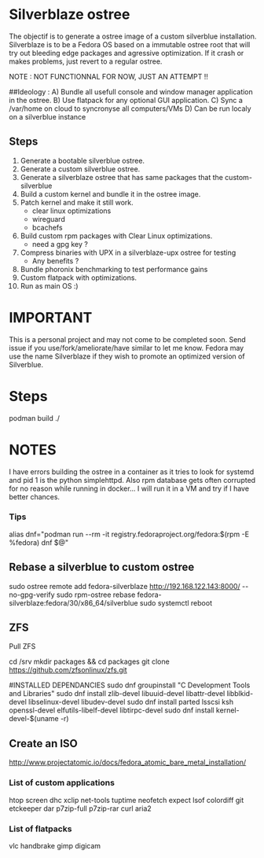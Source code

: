 
# Silverblaze ostree
The objectif is to generate a ostree image of a custom silverblue installation.
Silverblaze is to be a Fedora OS based on a immutable ostree root that will try out bleeding edge packages and agressive optimization. If it crash or makes problems, just revert to a regular ostree.

NOTE : NOT FUNCTIONNAL FOR NOW, JUST AN ATTEMPT !!

##Ideology :
A) Bundle all usefull console and window manager application in the ostree.
B) Use flatpack for any optional GUI application.
C) Sync a /var/home on cloud to syncronyse all computers/VMs
D) Can be run localy on a silverblue instance 

## Steps
1) Generate a bootable silverblue ostree.
2) Generate a custom silverblue ostree.
3) Generate a silverblaze ostree that has same packages that the custom-silverblue
4) Build a custom kernel and bundle it in the ostree image.
5) Patch kernel and make it still work.
	- clear linux optimizations
	- wireguard
	- bcachefs
6) Build custom rpm packages with Clear Linux optimizations.
	- need a gpg key ?
7) Compress binaries with UPX in a silverblaze-upx ostree for testing
	- Any benefits ?
8) Bundle phoronix benchmarking to test performance gains
9) Custom flatpack with optimizations.
10) Run as main OS :)

# IMPORTANT
This is a personal project and may not come to be completed soon. 
Send issue if you use/fork/ameliorate/have similar to let me know.
Fedora may use the name Silverblaze if they wish to promote an optimized version of Silverblue.

# Steps
podman build ./ 


# NOTES
I have errors building the ostree in a container as it tries to look for systemd and pid 1 is the python simplehttpd.
Also rpm database gets often corrupted for no reason while running in docker...
I will run it in a VM and try if I have better chances.

### Tips
alias dnf="podman run --rm -it registry.fedoraproject.org/fedora:$(rpm -E %fedora) dnf $@"

## Rebase a silverblue to custom ostree
sudo ostree remote add fedora-silverblaze http://192.168.122.143:8000/ --no-gpg-verify
sudo rpm-ostree rebase fedora-silverblaze:fedora/30/x86_64/silverblue
sudo systemctl reboot

## ZFS
Pull ZFS

cd /srv
mkdir packages && cd packages
git clone https://github.com/zfsonlinux/zfs.git

#INSTALLED DEPENDANCIES
sudo dnf groupinstall "C Development Tools and Libraries"
sudo dnf install zlib-devel libuuid-devel libattr-devel libblkid-devel libselinux-devel libudev-devel
sudo dnf install parted lsscsi ksh openssl-devel elfutils-libelf-devel libtirpc-devel
sudo dnf install kernel-devel-$(uname -r)


## Create an ISO
http://www.projectatomic.io/docs/fedora_atomic_bare_metal_installation/


### List of custom applications 
htop
screen
dhc
xclip
net-tools
tuptime
neofetch
expect
lsof
colordiff
git
etckeeper
dar
p7zip-full
p7zip-rar
curl
aria2



### List of flatpacks
vlc
handbrake
gimp
digicam

